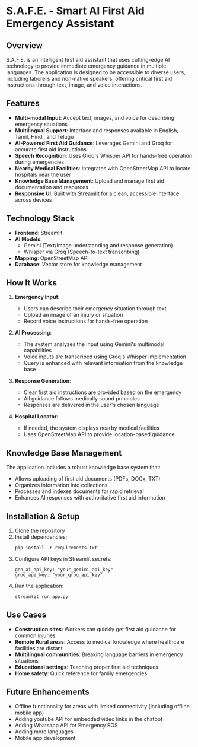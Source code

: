 # S.A.F.E. - Smart AI First Aid Emergency Assistant

## Overview

S.A.F.E. is an intelligent first aid assistant that uses cutting-edge AI technology to provide immediate emergency guidance in multiple languages. The application is designed to be accessible to diverse users, including laborers and non-native speakers, offering critical first aid instructions through text, image, and voice interactions.

## Features

- **Multi-modal Input**: Accept text, images, and voice for describing emergency situations
- **Multilingual Support**: Interface and responses available in English, Tamil, Hindi, and Telugu
- **AI-Powered First Aid Guidance**: Leverages Gemini and Groq for accurate first aid instructions
- **Speech Recognition**: Uses Groq's Whisper API for hands-free operation during emergencies
- **Nearby Medical Facilities**: Integrates with OpenStreetMap API to locate hospitals near the user
- **Knowledge Base Management**: Upload and manage first aid documentation and resources
- **Responsive UI**: Built with Streamlit for a clean, accessible interface across devices

## Technology Stack

- **Frontend**: Streamlit
- **AI Models**:
  - Gemini (Text/Image understanding and response generation)
  - Whisper via Groq (Speech-to-text transcribing)
- **Mapping**: OpenStreetMap API
- **Database**: Vector store for knowledge management

## How It Works

1. **Emergency Input**:
   - Users can describe their emergency situation through text
   - Upload an image of an injury or situation
   - Record voice instructions for hands-free operation

2. **AI Processing**:
   - The system analyzes the input using Gemini's multimodal capabilities
   - Voice inputs are transcribed using Groq's Whisper implementation
   - Query is enhanced with relevant information from the knowledge base

3. **Response Generation**:
   - Clear first aid instructions are provided based on the emergency
   - All guidance follows medically sound principles
   - Responses are delivered in the user's chosen language

4. **Hospital Locator**:
   - If needed, the system displays nearby medical facilities
   - Uses OpenStreetMap API to provide location-based guidance


## Knowledge Base Management

The application includes a robust knowledge base system that:
- Allows uploading of first aid documents (PDFs, DOCx, TXT)
- Organizes information into collections
- Processes and indexes documents for rapid retrieval
- Enhances AI responses with authoritative first aid information

## Installation & Setup

1. Clone the repository
2. Install dependencies:
   ```
   pip install -r requirements.txt
   ```
3. Configure API keys in Streamlit secrets:
   ```
   gen_ai_api_key: "your_gemini_api_key"
   groq_api_key: "your_groq_api_key"
   ```
4. Run the application:
   ```
   streamlit run app.py
   ```

## Use Cases

- **Construction sites**: Workers can quickly get first aid guidance for common injuries
- **Remote Rural areas**: Access to medical knowledge where healthcare facilities are distant
- **Multilingual communities**: Breaking language barriers in emergency situations
- **Educational settings**: Teaching proper first aid techniques
- **Home safety**: Quick reference for family emergencies

## Future Enhancements

- Offline functionality for areas with limited connectivity (including offline mobile app)
- Adding youtube API for embedded video links in the chatbot
- Adding Whatsapp API for Emergency SOS
- Adding more languages
- Mobile app development
